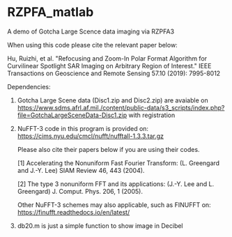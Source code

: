 # RZPFA_matlab
A demo of Gotcha Large Scence data imaging via RZPFA3

When using this code please cite the relevant paper below: 

Hu, Ruizhi, et al. "Refocusing and Zoom-In Polar Format Algorithm for Curvilinear Spotlight SAR Imaging on Arbitrary Region of Interest." IEEE Transactions on Geoscience and Remote Sensing 57.10 (2019): 7995-8012

Dependencies: 
1) Gotcha Large Scene data (Disc1.zip and Disc2.zip) are avaiable on
https://www.sdms.afrl.af.mil./content/public-data/s3_scripts/index.php?file=GotchaLargeSceneData-Disc1.zip
with registration

2) NuFFT-3 code in this program is provided on: https://cims.nyu.edu/cmcl/nufft/nufftall-1.3.3.tar.gz 

    Please also cite their papers below if you are using their codes. 

    [1] Accelerating the Nonuniform Fast Fourier Transform: (L. Greengard and J.-Y. Lee) SIAM Review 46, 443 (2004).

    [2] The type 3 nonuniform FFT and its applications: (J.-Y. Lee and L. Greengard) J. Comput. Phys. 206, 1 (2005).

    Other NuFFT-3 schemes may also applicable, such as FINUFFT on: https://finufft.readthedocs.io/en/latest/

3) db20.m is just a simple function to show image in Decibel
